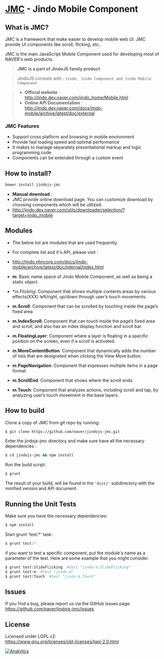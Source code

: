 **[JMC](http://jindo.dev.naver.com/docs/jindo-mobile/archive/latest/doc/external/index.html) - Jindo Mobile Component**
=========================================

## **What is JMC?**
JMC is a framework that make easier to develop mobile web UI. JMC provide UI components like scroll, flicking, etc.. 

JMC is the main JavaScript Mobile Component used for developing most of NAVER's web products.

> **JMC is a part of JindoJS family product**

> JindoJS consists with : `Jindo, Jindo Component and Jindo Mobile Component`

> - __Official website__ : http://jindo.dev.naver.com/jindo_home/Mobile.html
> - __Online API Documentation__ : http://jindo.dev.naver.com/docs/jindo-mobile/archive/latest/doc/external


### **JMC Features**
- Support cross platform and browsing in mobile environment
- Provide fast loading speed and optimal performance
- It makes to manage separately presentational markup and logic programming code
- Components can be extended through a custom event


## **How to install?**
```bash
bower install jindojs-jmc
```

- **Manual download** :  
 - JMC provide online download page. You can customize download by choosing components which will be utilized.
 - http://jindo.dev.naver.com/utils/downloader/selection/?target=jindo_mobile


## **Modules**
- The below list are modules that are used frequently.
 - For complete list and it's API, please visit :
 - http://jindo.nhncorp.com/docs/jindo-mobile/archive/latest/doc/internal/index.html

- **m**: Basic name space of Jindo Mobile Component, as well as being a static object.
- **m.*Flicking**: Component that shows multiple contents areas by various effects(XXX) left/right, up/down through user’s touch movements.
- **m.Scroll**: Component that can be scrolled by touching inside the page’s fixed area
- **m.IndexScroll**: Component that can touch inside the page’s fixed area and scroll, and also has an index display function and scroll bar.
- **m.FloatingLayer**: Component where a layer is floating in a specific position on the screen, even if a scroll is activated.
- **m.MoreContentButton**: Component that dynamically adds the number of lists that are designated when clicking the View More button.
- **m.PageNavigation**: Component that expresses multiple items in a page format
- **m.ScrollEnd**: Component that shows where the scroll ends
- **m.Touch**: Component that analyzes actions, including scroll and tap, by analyzing user’s touch movement in the base layers.

## **How to build**
Clone a copy of JMC from git repo by running:
```bash
$ git clone https://github.com/naver/jindojs-jmc.git
```

Enter the jindojs-jmc directory and make sure have all the necessary dependencies :
```bash
$ cd jindojs-jmc && npm install
```

Run the build script:
```bash
$ grunt
```
The result of your build, will be found in the `'dist/'` subdirectory with the minified version and API document.

## **Running the Unit Tests**
Make sure you have the necessary dependencies:
```bash
$ npm install
```

Start grunt 'test:*' task:
```bash
$ grunt test:*
```

if you want to test a specific component, put the module's name as a parameter of the test. Here are some example that you might consider.
```bash
$ grunt test:SlideFlicking  #test "jindo.m.SlideFlicking"
$ grunt test:m  #test "jindo.m"
$ grunt test:Touch  #test "jindo.m.Touch"
```

## **Issues**
If you find a bug, please report us via the GitHub issues page.  
https://github.com/naver/jindojs-jmc/issues

## **License**
Licensed under LGPL v2:  
https://www.gnu.org/licenses/old-licenses/lgpl-2.0.html  

[![Analytics](https://ga-beacon.appspot.com/UA-45811892-4/jindojs-jmc/readme)](https://github.com/naver/jindojs-jmc)
